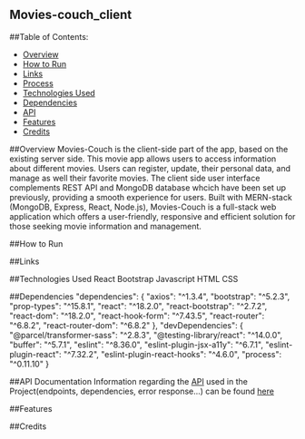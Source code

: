 ## Movies-couch_client
##Table of Contents:
* [Overview](#overview)
* [How to Run](#how-to-run)
* [Links](#links)
* [Process](#process)
* [Technologies Used](#technologies-used)
* [Dependencies](#dependencies)
* [API](#api)
* [Features](#features)
* [Credits](#credentials)

##Overview
Movies-Couch is the client-side part of the app, based on the existing server side. This movie app allows users to access information about different movies.
Users can register, update, their personal data, and manage as well their favorite movies.
The client side user interface complements REST API and MongoDB database whcich have been set up previously, providing a smooth experience for users. Built with MERN-stack (MongoDB, Express, React, Node.js), Movies-Couch is a full-stack web application which offers a user-friendly, responsive and efficient solution for those seeking movie information and management.

##How to Run

##Links

##Technologies Used
React
Bootstrap
Javascript
HTML
CSS

##Dependencies
"dependencies": {
    "axios": "^1.3.4",
    "bootstrap": "^5.2.3",
    "prop-types": "^15.8.1",
    "react": "^18.2.0",
    "react-bootstrap": "^2.7.2",
    "react-dom": "^18.2.0",
    "react-hook-form": "^7.43.5",
    "react-router": "^6.8.2",
    "react-router-dom": "^6.8.2"
  },
  "devDependencies": {
    "@parcel/transformer-sass": "^2.8.3",
    "@testing-library/react": "^14.0.0",
    "buffer": "^5.7.1",
    "eslint": "^8.36.0",
    "eslint-plugin-jsx-a11y": "^6.7.1",
    "eslint-plugin-react": "^7.32.2",
    "eslint-plugin-react-hooks": "^4.6.0",
    "process": "^0.11.10"
  }

##API Documentation
Information regarding the <a href="https://github.com/HerRA17/movies-couch_api" target="_blank">API</a> used in the Project(endpoints, dependencies, error response...) can be found <a href="" target="_blank">here</a>

##Features

##Credits
